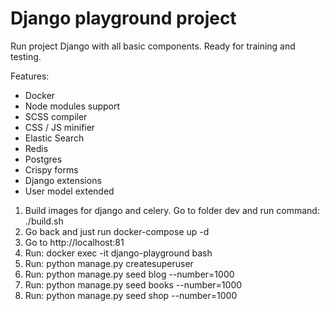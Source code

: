 # Django playground project

Run project Django with all basic components. Ready for training and testing.

Features:

* Docker
* Node modules support
* SCSS compiler
* CSS / JS minifier
* Elastic Search
* Redis
* Postgres
* Crispy forms
* Django extensions
* User model extended

1. Build images for django and celery. Go to folder dev and run command: ./build.sh
2. Go back and just run docker-compose up -d
3. Go to http://localhost:81
4. Run: docker exec -it django-playground bash
5. Run: python manage.py createsuperuser
6. Run: python manage.py seed blog --number=1000
7. Run: python manage.py seed books --number=1000
8. Run: python manage.py seed shop --number=1000
